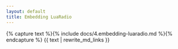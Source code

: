 ```yaml
---
layout: default
title: Embedding LuaRadio
---
```


{% capture text %}{% include docs/4.embedding-luaradio.md %}{% endcapture %}
{{ text | rewrite_md_links }}
